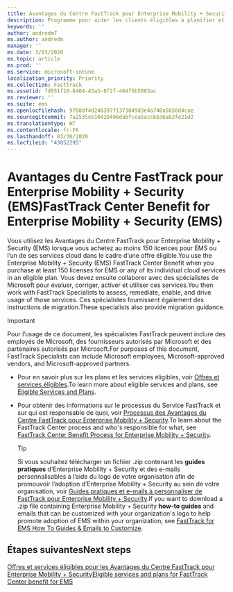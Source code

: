 ```yaml
---
title: Avantages du Centre FastTrack pour Enterprise Mobility + Security (EMS)
description: Programme pour aider les clients éligibles à planifier et déployer Intune et Azure Active Directory Premium
keywords: ''
author: andredm7
ms.author: andredm
manager: ''
ms.date: 3/03/2020
ms.topic: article
ms.prod: ''
ms.service: microsoft-intune
localization_priority: Priority
ms.collection: FastTrack
ms.assetid: fd951f10-6404-43a3-8f2f-464f5b5003ac
ms.reviewer: ''
ms.suite: ems
ms.openlocfilehash: 9788df4d240397f1373849d3e4a740a5b58d4cae
ms.sourcegitcommit: 7a2535e510420496dabfcea5accbb36ab2fe21d2
ms.translationtype: HT
ms.contentlocale: fr-FR
ms.lasthandoff: 03/30/2020
ms.locfileid: "43052295"
---
```

# <a name="fasttrack-center-benefit-for-enterprise-mobility--security-ems"></a><span data-ttu-id="48545-103">Avantages du Centre FastTrack pour Enterprise Mobility + Security (EMS)</span><span class="sxs-lookup"><span data-stu-id="48545-103">FastTrack Center Benefit for Enterprise Mobility + Security (EMS)</span></span>

<span data-ttu-id="48545-104">Vous utilisez les Avantages du Centre FastTrack pour Enterprise Mobility + Security (EMS) lorsque vous achetez au moins 150 licences pour EMS ou l’un de ses services cloud dans le cadre d’une offre éligible.</span><span class="sxs-lookup"><span data-stu-id="48545-104">You use the Enterprise Mobility + Security (EMS) FastTrack Center Benefit when you purchase at least 150 licenses for EMS or any of its individual cloud services in an eligible plan.</span></span> <span data-ttu-id="48545-105">Vous devez ensuite collaborer avec des spécialistes de Microsoft pour évaluer, corriger, activer et utiliser ces services.</span><span class="sxs-lookup"><span data-stu-id="48545-105">You then work with FastTrack Specialists to assess, remediate, enable, and drive usage of those services.</span></span> <span data-ttu-id="48545-106">Ces spécialistes fournissent également des instructions de migration.</span><span class="sxs-lookup"><span data-stu-id="48545-106">These specialists also provide migration guidance.</span></span> 

> [!IMPORTANT]
> <span data-ttu-id="48545-107">Pour l’usage de ce document, les spécialistes FastTrack peuvent inclure des employés de Microsoft, des fournisseurs autorisés par Microsoft et des partenaires autorisés par Microsoft.</span><span class="sxs-lookup"><span data-stu-id="48545-107">For purposes of this document, FastTrack Specialists can include Microsoft employees, Microsoft-approved vendors, and Microsoft-approved partners.</span></span>

- <span data-ttu-id="48545-108">Pour en savoir plus sur les plans et les services éligibles, voir [Offres et services éligibles](M365-eligible-services-and-plans.md).</span><span class="sxs-lookup"><span data-stu-id="48545-108">To learn more about eligible services and plans, see [Eligible Services and Plans](M365-eligible-services-and-plans.md).</span></span>

- <span data-ttu-id="48545-109">Pour obtenir des informations sur le processus du Service FastTrack et sur qui est responsable de quoi, voir [Processus des Avantages du Centre FastTrack pour Enterprise Mobility + Security](EMS-fasttrack-process.md).</span><span class="sxs-lookup"><span data-stu-id="48545-109">To learn about the FastTrack Center process and who's responsible for what, see [FastTrack Center Benefit Process for Enterprise Mobility + Security](EMS-fasttrack-process.md).</span></span>

    > [!TIP]
    > <span data-ttu-id="48545-110">Si vous souhaitez télécharger un fichier .zip contenant les **guides pratiques** d’Enterprise Mobility + Security et des e-mails personnalisables à l’aide du logo de votre organisation afin de promouvoir l’adoption d’Enterprise Mobility + Security au sein de votre organisation, voir [Guides pratiques et e-mails à personnaliser de FastTrack pour Enterprise Mobility + Security](https://gallery.technet.microsoft.com/FastTrack-for-EMS-How-To-f170da4c).</span><span class="sxs-lookup"><span data-stu-id="48545-110">If you want to download a .zip file containing Enterprise Mobility + Security **how-to guides** and emails that can be customized with your organization's logo to help promote adoption of EMS within your organization, see [FastTrack for EMS How To Guides & Emails to Customize](https://gallery.technet.microsoft.com/FastTrack-for-EMS-How-To-f170da4c).</span></span>

## <a name="next-steps"></a><span data-ttu-id="48545-111">Étapes suivantes</span><span class="sxs-lookup"><span data-stu-id="48545-111">Next steps</span></span>

[<span data-ttu-id="48545-112">Offres et services éligibles pour les Avantages du Centre FastTrack pour Enterprise Mobility + Security</span><span class="sxs-lookup"><span data-stu-id="48545-112">Eligible services and plans for FastTrack Center benefit for EMS</span></span>](M365-eligible-services-and-plans.md)

